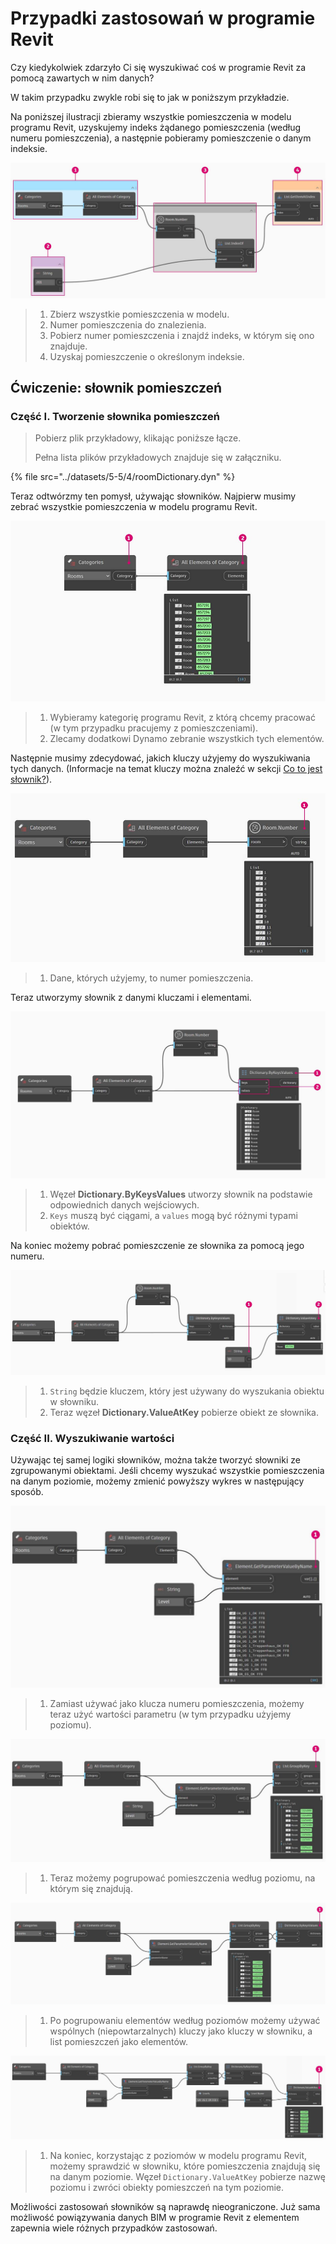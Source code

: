 # Przypadki zastosowań w programie Revit

Czy kiedykolwiek zdarzyło Ci się wyszukiwać coś w programie Revit za pomocą zawartych w nim danych?

W takim przypadku zwykle robi się to jak w poniższym przykładzie.

Na poniższej ilustracji zbieramy wszystkie pomieszczenia w modelu programu Revit, uzyskujemy indeks żądanego pomieszczenia (według numeru pomieszczenia), a następnie pobieramy pomieszczenie o danym indeksie.

![](../images/5-5/4/dictionary-collectroominrevitmodel.jpg)

> 1. Zbierz wszystkie pomieszczenia w modelu.
> 2. Numer pomieszczenia do znalezienia.
> 3. Pobierz numer pomieszczenia i znajdź indeks, w którym się ono znajduje.
> 4. Uzyskaj pomieszczenie o określonym indeksie.

## Ćwiczenie: słownik pomieszczeń

### Część I. Tworzenie słownika pomieszczeń

> Pobierz plik przykładowy, klikając poniższe łącze.
>
> Pełna lista plików przykładowych znajduje się w załączniku.

{% file src="../datasets/5-5/4/roomDictionary.dyn" %}

Teraz odtwórzmy ten pomysł, używając słowników. Najpierw musimy zebrać wszystkie pomieszczenia w modelu programu Revit.

![](../images/5-5/4/dictionary-exerciseI-01.jpg)

> 1. Wybieramy kategorię programu Revit, z którą chcemy pracować (w tym przypadku pracujemy z pomieszczeniami).
> 2. Zlecamy dodatkowi Dynamo zebranie wszystkich tych elementów.

Następnie musimy zdecydować, jakich kluczy użyjemy do wyszukiwania tych danych. (Informacje na temat kluczy można znaleźć w sekcji [Co to jest słownik?](1-what-is-a-dictionary.md)).

![](../images/5-5/4/dictionary-exerciseI-02.jpg)

> 1. Dane, których użyjemy, to numer pomieszczenia.

Teraz utworzymy słownik z danymi kluczami i elementami.

![](../images/5-5/4/dictionary-exerciseI-03.jpg)

> 1. Węzeł **Dictionary.ByKeysValues** utworzy słownik na podstawie odpowiednich danych wejściowych.
> 2. `Keys` muszą być ciągami, a `values` mogą być różnymi typami obiektów.

Na koniec możemy pobrać pomieszczenie ze słownika za pomocą jego numeru.

![](../images/5-5/4/dictionary-exerciseI-04.jpg)

> 1. `String` będzie kluczem, który jest używany do wyszukania obiektu w słowniku.
> 2. Teraz węzeł **Dictionary.ValueAtKey** pobierze obiekt ze słownika.

### Część II. Wyszukiwanie wartości

Używając tej samej logiki słowników, można także tworzyć słowniki ze zgrupowanymi obiektami. Jeśli chcemy wyszukać wszystkie pomieszczenia na danym poziomie, możemy zmienić powyższy wykres w następujący sposób.

![](../images/5-5/4/dictionary-exerciseII-01.jpg)

> 1. Zamiast używać jako klucza numeru pomieszczenia, możemy teraz użyć wartości parametru (w tym przypadku użyjemy poziomu).

![](../images/5-5/4/dictionary-exerciseII-02.jpg)

> 1. Teraz możemy pogrupować pomieszczenia według poziomu, na którym się znajdują.

![](../images/5-5/4/dictionary-exerciseII-03.jpg)

> 1. Po pogrupowaniu elementów według poziomów możemy używać wspólnych (niepowtarzalnych) kluczy jako kluczy w słowniku, a list pomieszczeń jako elementów.

![](../images/5-5/4/dictionary-exerciseII-04.jpg)

> 1. Na koniec, korzystając z poziomów w modelu programu Revit, możemy sprawdzić w słowniku, które pomieszczenia znajdują się na danym poziomie. Węzeł `Dictionary.ValueAtKey` pobierze nazwę poziomu i zwróci obiekty pomieszczeń na tym poziomie.

Możliwości zastosowań słowników są naprawdę nieograniczone. Już sama możliwość powiązywania danych BIM w programie Revit z elementem zapewnia wiele różnych przypadków zastosowań.
